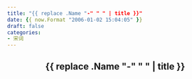 ```yaml
---
title: "{{ replace .Name "-" " " | title }}"
date: {{ now.Format "2006-01-02 15:04:05" }}
draft: false
categories:
- 宋词
---
```


## <center>{{ replace .Name "-" " " | title }}</center>
**<center></center>**

> 
